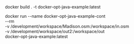 docker build . -t docker-opt-java-example:latest

docker run --name docker-opt-java-example-cont \
  --rm \
  -v /development/workspace/Madison.osm:/workspace/in.osm \
  -v /development/workspace/out2:/workspace/out \
  docker-opt-java-example:latest